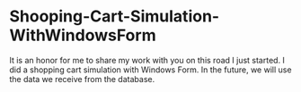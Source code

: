 # Shooping-Cart-Simulation-WithWindowsForm
It is an honor for me to share my work with you on this road I just started.
I did a shopping cart simulation with Windows Form. In the future, we will use the data we receive from the database.

